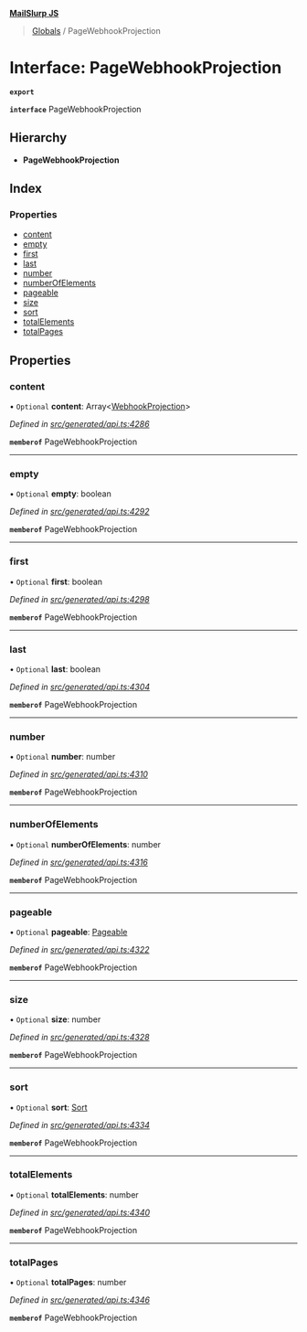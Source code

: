 **[MailSlurp JS](../README.md)**

> [Globals](../README.md) / PageWebhookProjection

# Interface: PageWebhookProjection

**`export`** 

**`interface`** PageWebhookProjection

## Hierarchy

* **PageWebhookProjection**

## Index

### Properties

* [content](pagewebhookprojection.md#content)
* [empty](pagewebhookprojection.md#empty)
* [first](pagewebhookprojection.md#first)
* [last](pagewebhookprojection.md#last)
* [number](pagewebhookprojection.md#number)
* [numberOfElements](pagewebhookprojection.md#numberofelements)
* [pageable](pagewebhookprojection.md#pageable)
* [size](pagewebhookprojection.md#size)
* [sort](pagewebhookprojection.md#sort)
* [totalElements](pagewebhookprojection.md#totalelements)
* [totalPages](pagewebhookprojection.md#totalpages)

## Properties

### content

• `Optional` **content**: Array\<[WebhookProjection](../modules/webhookprojection.md)>

*Defined in [src/generated/api.ts:4286](https://github.com/mailslurp/mailslurp-client/blob/730b817/src/generated/api.ts#L4286)*

**`memberof`** PageWebhookProjection

___

### empty

• `Optional` **empty**: boolean

*Defined in [src/generated/api.ts:4292](https://github.com/mailslurp/mailslurp-client/blob/730b817/src/generated/api.ts#L4292)*

**`memberof`** PageWebhookProjection

___

### first

• `Optional` **first**: boolean

*Defined in [src/generated/api.ts:4298](https://github.com/mailslurp/mailslurp-client/blob/730b817/src/generated/api.ts#L4298)*

**`memberof`** PageWebhookProjection

___

### last

• `Optional` **last**: boolean

*Defined in [src/generated/api.ts:4304](https://github.com/mailslurp/mailslurp-client/blob/730b817/src/generated/api.ts#L4304)*

**`memberof`** PageWebhookProjection

___

### number

• `Optional` **number**: number

*Defined in [src/generated/api.ts:4310](https://github.com/mailslurp/mailslurp-client/blob/730b817/src/generated/api.ts#L4310)*

**`memberof`** PageWebhookProjection

___

### numberOfElements

• `Optional` **numberOfElements**: number

*Defined in [src/generated/api.ts:4316](https://github.com/mailslurp/mailslurp-client/blob/730b817/src/generated/api.ts#L4316)*

**`memberof`** PageWebhookProjection

___

### pageable

• `Optional` **pageable**: [Pageable](pageable.md)

*Defined in [src/generated/api.ts:4322](https://github.com/mailslurp/mailslurp-client/blob/730b817/src/generated/api.ts#L4322)*

**`memberof`** PageWebhookProjection

___

### size

• `Optional` **size**: number

*Defined in [src/generated/api.ts:4328](https://github.com/mailslurp/mailslurp-client/blob/730b817/src/generated/api.ts#L4328)*

**`memberof`** PageWebhookProjection

___

### sort

• `Optional` **sort**: [Sort](sort.md)

*Defined in [src/generated/api.ts:4334](https://github.com/mailslurp/mailslurp-client/blob/730b817/src/generated/api.ts#L4334)*

**`memberof`** PageWebhookProjection

___

### totalElements

• `Optional` **totalElements**: number

*Defined in [src/generated/api.ts:4340](https://github.com/mailslurp/mailslurp-client/blob/730b817/src/generated/api.ts#L4340)*

**`memberof`** PageWebhookProjection

___

### totalPages

• `Optional` **totalPages**: number

*Defined in [src/generated/api.ts:4346](https://github.com/mailslurp/mailslurp-client/blob/730b817/src/generated/api.ts#L4346)*

**`memberof`** PageWebhookProjection
